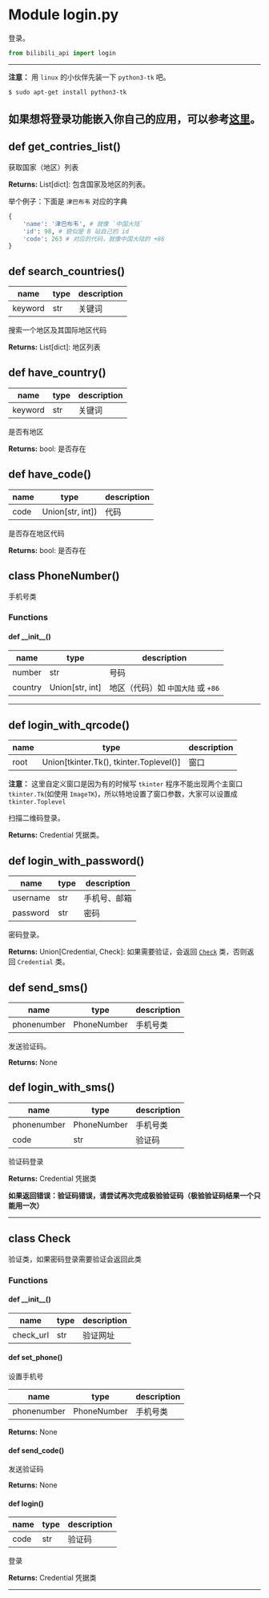 # Module login.py

登录。

``` python
from bilibili_api import login
```

---
**注意：**
用 `linux` 的小伙伴先装一下 `python3-tk` 吧。

``` bash
$ sudo apt-get install python3-tk
```

如果想将登录功能嵌入你自己的应用，可以参考[这里](/modules/login_func.md)。
---

## def get_contries_list()

获取国家（地区）列表

**Returns:** List[dict]: 包含国家及地区的列表。

举个例子：下面是 `津巴布韦` 对应的字典

``` python
{
    'name': '津巴布韦', # 就像 `中国大陆`
    'id': 98, # 貌似是 B 站自己的 id
    'code': 263 # 对应的代码，就像中国大陆的 +86
}
```

## def search_countries()

| name | type | description |
| - | - | - |
| keyword | str | 关键词 |

搜索一个地区及其国际地区代码

**Returns:** List[dict]: 地区列表

## def have_country()

| name | type | description |
| - | - | - |
| keyword | str | 关键词 |

是否有地区

**Returns:** bool: 是否存在

## def have_code()

| name | type | description |
| - | - | - |
| code | Union[str, int]) | 代码 |

是否存在地区代码

**Returns:** bool: 是否存在

## class PhoneNumber()

手机号类

### Functions

#### def \_\_init\_\_()

| name | type | description |
| - | - | - |
| number | str | 号码 |
| country | Union[str, int] | 地区（代码）如 `中国大陆` 或 `+86` |

---

## def login_with_qrcode()

| name | type | description |
| - | - | - |
| root | Union[tkinter.Tk(), tkinter.Toplevel()] | 窗口 |

**注意：** 这里自定义窗口是因为有的时候写 `tkinter` 程序不能出现两个主窗口 `tkinter.Tk`(如使用 `ImageTK`)，所以特地设置了窗口参数，大家可以设置成 `tkinter.Toplevel`

扫描二维码登录。

**Returns:** Credential 凭据类。

## def login_with_password()

| name | type | description |
| - | - | - |
| username | str | 手机号、邮箱 |
| password | str | 密码 |

密码登录。

**Returns:** Union[Credential, Check]: 如果需要验证，会返回 [`Check`](#check) 类，否则返回 `Credential` 类。

## def send_sms()

| name | type | description |
| - | - | - |
| phonenumber | PhoneNumber | 手机号类 |

发送验证码。

**Returns:** None

## def login_with_sms()

| name | type | description |
| - | - | - |
| phonenumber | PhoneNumber | 手机号类 |
| code | str | 验证码 |

验证码登录

**Returns:** Credential 凭据类

**如果返回错误：验证码错误，请尝试再次完成极验验证码（极验验证码结果一个只能用一次）**

---

## <span id="check"> class Check </span>

验证类，如果密码登录需要验证会返回此类

### Functions

#### def \_\_init\_\_()

| name | type | description |
| - | - | - |
| check_url | str | 验证网址 |

#### def set_phone()

设置手机号

| name | type | description |
| - | - | - |
| phonenumber | PhoneNumber | 手机号类 |

**Returns:** None

#### def send_code()

发送验证码

**Returns:** None

#### def login()

| name | type | description |
| - | - | - |
| code | str | 验证码 |

登录

**Returns:** Credential 凭据类

---
